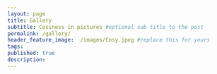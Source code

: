 ```yaml
---
layout: page
title: Gallery
subtitle: Cosiness in pictures #optional sub title to the post
permalink: /gallery/
header_feature_image:  /images/Cosy.jpeg #replace this for yours
tags:
published: true
description:
---
```

